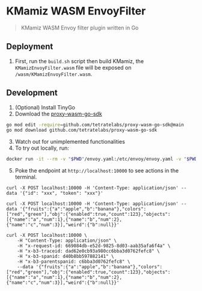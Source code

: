 # KMamiz WASM EnvoyFilter

> KMamiz WASM Envoy filter plugin written in Go

## Deployment

1. First, run the `build.sh` script then build KMamiz, the `KMamizEnvoyFilter.wasm` file will be exposed on `/wasm/KMamizEnvoyFilter.wasm`.

## Development

1. (Optional) Install TinyGo
2. Download the [proxy-wasm-go-sdk](https://github.com/tetratelabs/proxy-wasm-go-sdk)

```bash
go mod edit -require=github.com/tetratelabs/proxy-wasm-go-sdk@main
go mod download github.com/tetratelabs/proxy-wasm-go-sdk
```

3. Watch out for unimplemented functionalities
4. To try out locally, run:

```bash
docker run -it --rm -v "$PWD"/envoy.yaml:/etc/envoy/envoy.yaml -v "$PWD"/KMamizEnvoyFilter.wasm:/etc/envoy/optimized.wasm -p 9901:9901 -p 10000:10000 envoyproxy/envoy:v1.17.0
```

5. Poke the endpoint at `http://localhost:10000` to see actions in the terminal.

```
curl -X POST localhost:10000 -H 'Content-Type: application/json' --data '{"id": "xxx", "token": "xxx"}'
```

```
curl -X POST localhost:10000 -H 'Content-Type: application/json' --data '{"fruits":{"a":"apple","b":"banana"},"colors":["red","green"],"obj":{"enabled":true,"count":123},"objects":[{"name":"a","num":1},{"name":"b","num":2},{"name":"c","num":3}],"weird":{"b":null}}'
```

```
curl -X POST localhost:10000 \
    -H "Content-Type: application/json" \
    -H "x-request-id: 669084db-e52d-9825-8d03-aab35afa6f4a" \
    -H "x-b3-traceid: dad62e0cb93a980cc6bba3d0762fefc8" \
    -H "x-b3-spanid: d40b8bb597882141" \
    -H "x-b3-parentspanid: c6bba3d0762fefc8" \
    --data '{"fruits":{"a":"apple","b":"banana"},"colors":["red","green"],"obj":{"enabled":true,"count":123},"objects":[{"name":"a","num":1},{"name":"b","num":2},{"name":"c","num":3}],"weird":{"b":null}}'
```
